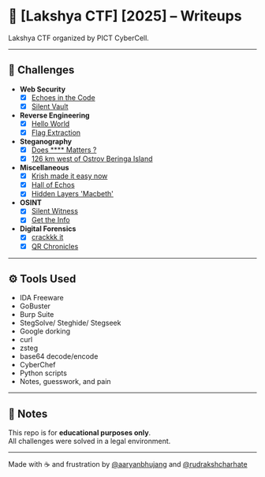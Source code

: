 # 🧠 [Lakshya CTF] [2025] – Writeups

Lakshya CTF organized by PICT CyberCell.

---

## 📁 Challenges
- **Web Security**
  - [x] [Echoes in the Code](web/echoes-in-the-code)
  - [x] [Silent Vault](web/silent-vault)

- **Reverse Engineering**
  - [x] [Hello World](rev/hello-world)
  - [x] [Flag Extraction](rev/flag-extraction)

- **Steganography**
  - [x] [Does **** Matters ?](stego/Does%20size%20Matters)
  - [x] [126 km west of Ostrov Beringa Island](stego/126km%20west)
- **Miscellaneous**
  - [x] [Krish made it easy now](misc/krish-made-it-easy-now)
  - [x] [Hall of Echos](misc/hall-of-echoes)
  - [x] [Hidden Layers 'Macbeth'](misc/hidden-layers-macbeth)

- **OSINT**
  - [x] [Silent Witness](osint/silent-witness)
  - [x] [Get the Info](osint/get-the-info)

- **Digital Forensics**
  - [x] [crackkk it](forensics/Crack%20It)
  - [x] [QR Chronicles](forensics/QR%20Chronicles)

---

## ⚙️ Tools Used

- IDA Freeware
- GoBuster
- Burp Suite
- StegSolve/ Steghide/ Stegseek
- Google dorking
- curl
- zsteg
- base64 decode/encode
- CyberChef
- Python scripts
- Notes, guesswork, and pain

---

## 📎 Notes

This repo is for **educational purposes only**.  
All challenges were solved in a legal environment.

---
Made with ☕ and frustration by [@aaryanbhujang](https://github.com/aaryanbhujang) and [@rudrakshcharhate](https://github.com/iamRUDRAKSH)
